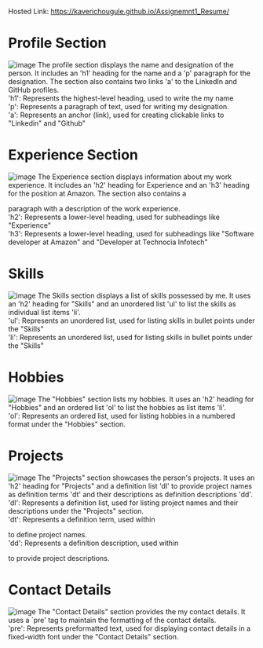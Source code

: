 Hosted Link: https://kaverichougule.github.io/Assignemnt1_Resume/

# Profile Section
![image](https://github.com/kaverichougule/Assignemnt1_Resume/assets/101037685/cc6839af-0a3e-4d23-b51e-339d7e6b952d)
The profile section displays the name and designation of the person. It includes an 'h1' heading for the name and a 'p' paragraph for the designation. The section also contains two links 'a' to the LinkedIn and GitHub profiles. <br>
'h1': Represents the highest-level heading, used to write the my name <br>
'p': Represents a paragraph of text, used for writing my designation. <br>
'a':  Represents an anchor (link), used for creating clickable links to "Linkedin" and "Github"

# Experience Section
![image](https://github.com/kaverichougule/Assignemnt1_Resume/assets/101037685/1c2f749d-a22f-4a21-b412-5fbdef9c9fc4)
The Experience section displays information about my work experience. It includes an 'h2' heading for Experience and an 'h3' heading for the position at Amazon. The section also contains a <p> paragraph with a description of the work experience. <br>
'h2': Represents a lower-level heading, used for subheadings like "Experience" <br>
'h3': Represents a lower-level heading, used for subheadings like "Software developer at Amazon" and "Developer at Technocia Infotech" <br>

# Skills
![image](https://github.com/kaverichougule/Assignemnt1_Resume/assets/101037685/f0afae4e-4e0c-4498-81c3-f6185a55b749)
The Skills section displays a list of skills possessed by me. It uses an 'h2' heading for "Skills" and an unordered list 'ul' to list the skills as individual list items 'li'. <br>
'ul': Represents an unordered list, used for listing skills in bullet points under the "Skills" <br>
'li': Represents an unordered list, used for listing skills in bullet points under the "Skills" <br>

# Hobbies
![image](https://github.com/kaverichougule/Assignemnt1_Resume/assets/101037685/844af2b5-f61f-4a70-8a7b-34e07689262f)
The "Hobbies" section lists my hobbies. It uses an 'h2' heading for "Hobbies" and an ordered list 'ol' to list the hobbies as list items 'li'. <br>
'ol': Represents an ordered list, used for listing hobbies in a numbered format under the "Hobbies" section.

# Projects
![image](https://github.com/kaverichougule/Assignemnt1_Resume/assets/101037685/b8c8844e-62a0-4e53-bb37-0c566e565de0)
The "Projects" section showcases the person's projects. It uses an 'h2' heading for "Projects" and a definition list 'dl' to provide project names as definition terms 'dt' and their descriptions as definition descriptions 'dd'. <br>
'dl': Represents a definition list, used for listing project names and their descriptions under the "Projects" section. <br>
'dt': Represents a definition term, used within <dl> to define project names. <br>
'dd': Represents a definition description, used within <dl> to provide project descriptions.

# Contact Details
![image](https://github.com/kaverichougule/Assignemnt1_Resume/assets/101037685/f2c4a038-6883-4bcb-aac6-094861dcf6cd)
The "Contact Details" section provides the my contact details. It uses a `pre' tag to maintain the formatting of the contact details. <br>
'pre': Represents preformatted text, used for displaying contact details in a fixed-width font under the "Contact Details" section.






